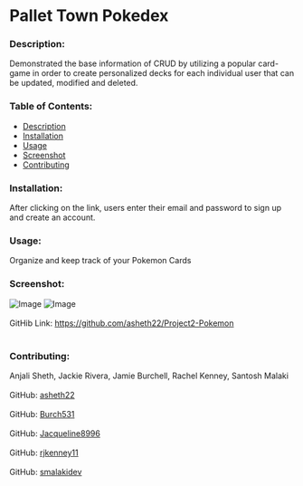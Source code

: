 # Pallet Town Pokedex
  
### Description: 
Demonstrated the base information of CRUD by utilizing a popular card-game in order to create personalized decks for each individual user that can be updated, modified and deleted. 

### Table of Contents:
  - [Description](#description)
  - [Installation](#installation)
  - [Usage](#usage)
  - [Screenshot](#screenshot)
  - [Contributing](#contributing)
 

### Installation:
After clicking on the link, users enter their email and password to sign up and create an account.

### Usage:
Organize and keep track of your Pokemon Cards

### Screenshot:
![Image](https://user-images.githubusercontent.com/74163812/111243801-0ba93200-85d8-11eb-8dd8-27f5509319b2.png)
![Image](https://user-images.githubusercontent.com/74163812/111244487-6727ef80-85d9-11eb-89a9-b0f8bd064ba0.png)
<br />
<br />
GitHib Link: https://github.com/asheth22/Project2-Pokemon <br /><br />

### Contributing:
Anjali Sheth, Jackie Rivera, Jamie Burchell, Rachel Kenney, Santosh Malaki<br />
<br />
GitHub: [asheth22](http://github.com/asheth22)<br /><br />
GitHub: [Burch531](https://github.com/Burch531)<br /><br />
GitHub: [Jacqueline8996](https://github.com/Jacqueline8996)<br /><br />
GitHub: [rjkenney11](http://github.com/rjkenney11)<br /><br />
GitHub: [smalakidev](https://github.com/smalakidev)<br /><br />
        

